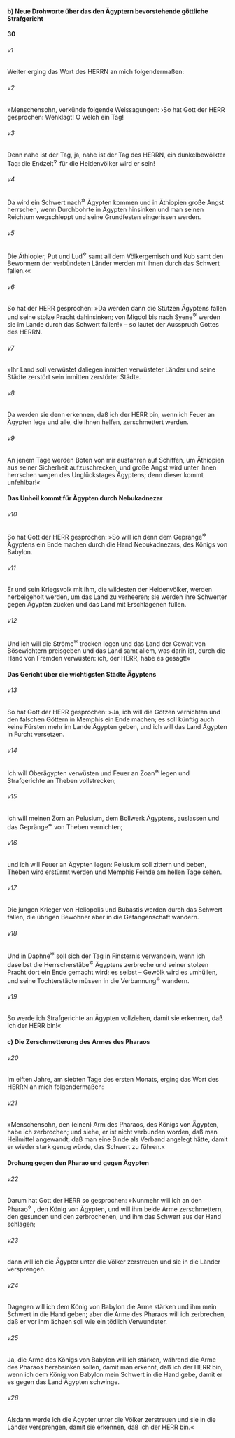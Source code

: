 #### b) Neue Drohworte über das den Ägyptern bevorstehende göttliche Strafgericht

__30__

###### v1
Weiter erging das Wort des HERRN an mich folgendermaßen:

###### v2
»Menschensohn, verkünde folgende Weissagungen: ›So hat Gott der HERR gesprochen: Wehklagt! O welch ein Tag!

###### v3
Denn nahe ist der Tag, ja, nahe ist der Tag des HERRN, ein dunkelbewölkter Tag: die Endzeit<sup title="oder: Gerichtszeit">&#x2732;</sup>
 für die Heidenvölker wird er sein!

###### v4
Da wird ein Schwert nach<sup title="oder: an">&#x2732;</sup>
 Ägypten kommen und in Äthiopien große Angst herrschen, wenn Durchbohrte in Ägypten hinsinken und man seinen Reichtum wegschleppt und seine Grundfesten eingerissen werden.

###### v5
Die Äthiopier, Put und Lud<sup title="= Libyer und Lyder">&#x2732;</sup>
 samt all dem Völkergemisch und Kub samt den Bewohnern der verbündeten Länder werden mit ihnen durch das Schwert fallen.‹«


###### v6
So hat der HERR gesprochen: »Da werden dann die Stützen Ägyptens fallen und seine stolze Pracht dahinsinken; von Migdol bis nach Syene<sup title="29,10">&#x2732;</sup>
 werden sie im Lande durch das Schwert fallen!« – so lautet der Ausspruch Gottes des HERRN.

###### v7
»Ihr Land soll verwüstet daliegen inmitten verwüsteter Länder und seine Städte zerstört sein inmitten zerstörter Städte.

###### v8
Da werden sie denn erkennen, daß ich der HERR bin, wenn ich Feuer an Ägypten lege und alle, die ihnen helfen, zerschmettert werden.

###### v9
An jenem Tage werden Boten von mir ausfahren auf Schiffen, um Äthiopien aus seiner Sicherheit aufzuschrecken, und große Angst wird unter ihnen herrschen wegen des Unglückstages Ägyptens; denn dieser kommt unfehlbar!«

#### Das Unheil kommt für Ägypten durch Nebukadnezar


###### v10
So hat Gott der HERR gesprochen: »So will ich denn dem Gepränge<sup title="oder: der Volksmenge">&#x2732;</sup>
 Ägyptens ein Ende machen durch die Hand Nebukadnezars, des Königs von Babylon.

###### v11
Er und sein Kriegsvolk mit ihm, die wildesten der Heidenvölker, werden herbeigeholt werden, um das Land zu verheeren; sie werden ihre Schwerter gegen Ägypten zücken und das Land mit Erschlagenen füllen.

###### v12
Und ich will die Ströme<sup title="= Nilarme">&#x2732;</sup>
 trocken legen und das Land der Gewalt von Bösewichtern preisgeben und das Land samt allem, was darin ist, durch die Hand von Fremden verwüsten: ich, der HERR, habe es gesagt!«

#### Das Gericht über die wichtigsten Städte Ägyptens


###### v13
So hat Gott der HERR gesprochen: »Ja, ich will die Götzen vernichten und den falschen Göttern in Memphis ein Ende machen; es soll künftig auch keine Fürsten mehr im Lande Ägypten geben, und ich will das Land Ägypten in Furcht versetzen.

###### v14
Ich will Oberägypten verwüsten und Feuer an Zoan<sup title="= Tanis; Jes 19,11">&#x2732;</sup>
 legen und Strafgerichte an Theben vollstrecken;

###### v15
ich will meinen Zorn an Pelusium, dem Bollwerk Ägyptens, auslassen und das Gepränge<sup title="V.10">&#x2732;</sup>
 von Theben vernichten;

###### v16
und ich will Feuer an Ägypten legen: Pelusium soll zittern und beben, Theben wird erstürmt werden und Memphis Feinde am hellen Tage sehen.

###### v17
Die jungen Krieger von Heliopolis und Bubastis werden durch das Schwert fallen, die übrigen Bewohner aber in die Gefangenschaft wandern.

###### v18
Und in Daphne<sup title="vgl. Jer 43,7.9">&#x2732;</sup>
 soll sich der Tag in Finsternis verwandeln, wenn ich daselbst die Herrscherstäbe<sup title="= Zepter">&#x2732;</sup>
 Ägyptens zerbreche und seiner stolzen Pracht dort ein Ende gemacht wird; es selbst – Gewölk wird es umhüllen, und seine Tochterstädte müssen in die Verbannung<sup title="oder: Gefangenschaft">&#x2732;</sup>
 wandern.

###### v19
So werde ich Strafgerichte an Ägypten vollziehen, damit sie erkennen, daß ich der HERR bin!«

#### c) Die Zerschmetterung des Armes des Pharaos


###### v20
Im elften Jahre, am siebten Tage des ersten Monats, erging das Wort des HERRN an mich folgendermaßen:

###### v21
»Menschensohn, den (einen) Arm des Pharaos, des Königs von Ägypten, habe ich zerbrochen; und siehe, er ist nicht verbunden worden, daß man Heilmittel angewandt, daß man eine Binde als Verband angelegt hätte, damit er wieder stark genug würde, das Schwert zu führen.«

#### Drohung gegen den Pharao und gegen Ägypten


###### v22
Darum hat Gott der HERR so gesprochen: »Nunmehr will ich an den Pharao<sup title="= gegen den Pharao vorgehen">&#x2732;</sup>
, den König von Ägypten, und will ihm beide Arme zerschmettern, den gesunden und den zerbrochenen, und ihm das Schwert aus der Hand schlagen;

###### v23
dann will ich die Ägypter unter die Völker zerstreuen und sie in die Länder versprengen.

###### v24
Dagegen will ich dem König von Babylon die Arme stärken und ihm mein Schwert in die Hand geben; aber die Arme des Pharaos will ich zerbrechen, daß er vor ihm ächzen soll wie ein tödlich Verwundeter.

###### v25
Ja, die Arme des Königs von Babylon will ich stärken, während die Arme des Pharaos herabsinken sollen, damit man erkennt, daß ich der HERR bin, wenn ich dem König von Babylon mein Schwert in die Hand gebe, damit er es gegen das Land Ägypten schwinge.

###### v26
Alsdann werde ich die Ägypter unter die Völker zerstreuen und sie in die Länder versprengen, damit sie erkennen, daß ich der HERR bin.«